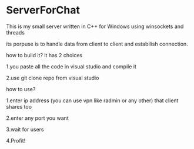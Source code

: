 # ServerForChat

This is my small server written in C++ for Windows using winsockets and threads

its porpuse is to handle data from client to client and estabilish connection.

how to build it? it has 2 choices

1.you paste all the code in visual studio and compile it

2.use git clone repo from visual studio


how to use?

1.enter ip address (you can use vpn like radmin or any other) that client shares too

2.enter any port you want

3.wait for users

4.Profit!

